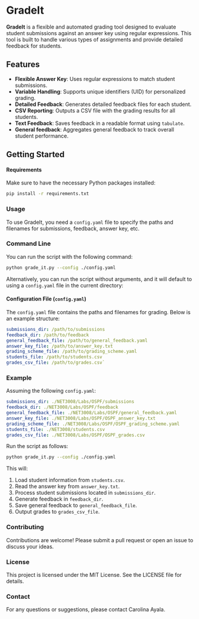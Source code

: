 # GradeIt

**GradeIt** is a flexible and automated grading tool designed to evaluate student submissions against an answer key using regular expressions. This tool is built to handle various types of assignments and provide detailed feedback for students.

## Features

- **Flexible Answer Key**: Uses regular expressions to match student submissions.
- **Variable Handling**: Supports unique identifiers (UID) for personalized grading.
- **Detailed Feedback**: Generates detailed feedback files for each student.
- **CSV Reporting**: Outputs a CSV file with the grading results for all students.
- **Text Feedback**: Saves feedback in a readable format using `tabulate`.
- **General feedback**:  Aggregates general feedback to track overall student performance.

## Getting Started

#### Requirements

Make sure to have the necessary Python packages installed:

```bash
pip install -r requirements.txt
```

### Usage

To use GradeIt, you need a `config.yaml` file to specify the paths and filenames for submissions, feedback, answer key, etc.

### Command Line

You can run the script with the following command:

``` bash
python grade_it.py --config ./config.yaml
```

Alternatively, you can run the script without arguments, and it will default to using a `config.yaml` file in the current directory:

#### Configuration File (`config.yaml`)

The `config.yaml` file contains the paths and filenames for grading. Below is an example structure:

``` yaml
submissions_dir: /path/to/submissions 
feedback_dir: /path/to/feedback 
general_feedback_file: /path/to/general_feedback.yaml 
answer_key_file: /path/to/answer_key.txt 
grading_scheme_file: /path/to/grading_scheme.yaml 
students_file: /path/to/students.csv 
grades_csv_file: /path/to/grades.csv`
```


### Example

Assuming the following `config.yaml`:

``` yaml
submissions_dir: ./NET3008/Labs/OSPF/submissions
feedback_dir: ./NET3008/Labs/OSPF/feedback
general_feedback_file: ./NET3008/Labs/OSPF/general_feedback.yaml
answer_key_file: ./NET3008/Labs/OSPF/OSPF_answer_key.txt
grading_scheme_file: ./NET3008/Labs/OSPF/OSPF_grading_scheme.yaml
students_file: ./NET3008/students.csv
grades_csv_file: ./NET3008/Labs/OSPF/OSPF_grades.csv
```

Run the script as follows:

``` bash
python grade_it.py --config ./config.yaml

```

This will:

1. Load student information from `students.csv`.
2. Read the answer key from `answer_key.txt`.
3. Process student submissions located in `submissions_dir`.
4. Generate feedback in `feedback_dir`.
5. Save general feedback to `general_feedback_file`.
6. Output grades to `grades_csv_file`.

### Contributing

Contributions are welcome! Please submit a pull request or open an issue to discuss your ideas.

### License

This project is licensed under the MIT License. See the LICENSE file for details.

### Contact

For any questions or suggestions, please contact Carolina Ayala.



